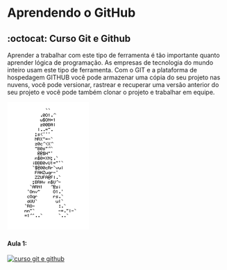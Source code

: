 # Aprendendo o GitHub
## :octocat: Curso Git e Github
Aprender a trabalhar com este tipo de ferramenta é tão importante quanto aprender lógica de programação. As empresas de tecnologia do mundo inteiro usam este tipo de ferramenta. Com o GIT e a plataforma de hospedagem GITHUB você pode armazenar uma cópia do seu projeto nas nuvens, você pode versionar, rastrear e recuperar uma versão anterior do seu projeto e você pode também clonar o projeto e trabalhar em equipe.

![Homem-letra](https://github.com/NeoVortex/learning/blob/master/homem%20letra.gif)

#### Aula 1:
[![curso git e github](http://img.youtube.com/vi/FF1f4bKYhoo/0.jpg)](http://www.youtube.com/watch?v=FF1f4bKYhoo "Vídeo de introdução ao curso")

